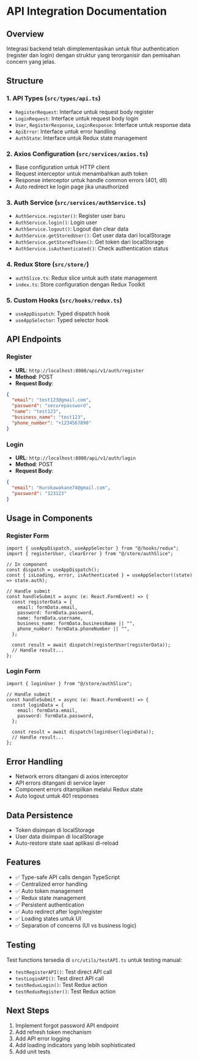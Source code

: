 # API Integration Documentation

## Overview
Integrasi backend telah diimplementasikan untuk fitur authentication (register dan login) dengan struktur yang terorganisir dan pemisahan concern yang jelas.

## Structure

### 1. API Types (`src/types/api.ts`)
- `RegisterRequest`: Interface untuk request body register
- `LoginRequest`: Interface untuk request body login
- `User`, `RegisterResponse`, `LoginResponse`: Interface untuk response data
- `ApiError`: Interface untuk error handling
- `AuthState`: Interface untuk Redux state management

### 2. Axios Configuration (`src/services/axios.ts`)
- Base configuration untuk HTTP client
- Request interceptor untuk menambahkan auth token
- Response interceptor untuk handle common errors (401, dll)
- Auto redirect ke login page jika unauthorized

### 3. Auth Service (`src/services/authService.ts`)
- `AuthService.register()`: Register user baru
- `AuthService.login()`: Login user
- `AuthService.logout()`: Logout dan clear data
- `AuthService.getStoredUser()`: Get user data dari localStorage
- `AuthService.getStoredToken()`: Get token dari localStorage
- `AuthService.isAuthenticated()`: Check authentication status

### 4. Redux Store (`src/store/`)
- `authSlice.ts`: Redux slice untuk auth state management
- `index.ts`: Store configuration dengan Redux Toolkit

### 5. Custom Hooks (`src/hooks/redux.ts`)
- `useAppDispatch`: Typed dispatch hook
- `useAppSelector`: Typed selector hook

## API Endpoints

### Register
- **URL**: `http://localhost:8080/api/v1/auth/register`
- **Method**: POST
- **Request Body**:
```json
{
  "email": "test123@gmail.com",
  "password": "securepassword",
  "name": "test123",
  "business_name": "test123",
  "phone_number": "+1234567890"
}
```

### Login
- **URL**: `http://localhost:8080/api/v1/auth/login`
- **Method**: POST
- **Request Body**:
```json
{
  "email": "Kurokawakane74@gmail.com",
  "password": "123123"
}
```

## Usage in Components

### Register Form
```tsx
import { useAppDispatch, useAppSelector } from "@/hooks/redux";
import { registerUser, clearError } from "@/store/authSlice";

// In component
const dispatch = useAppDispatch();
const { isLoading, error, isAuthenticated } = useAppSelector((state) => state.auth);

// Handle submit
const handleSubmit = async (e: React.FormEvent) => {
  const registerData = {
    email: formData.email,
    password: formData.password,
    name: formData.username,
    business_name: formData.businessName || "",
    phone_number: formData.phoneNumber || "",
  };

  const result = await dispatch(registerUser(registerData));
  // Handle result...
};
```

### Login Form
```tsx
import { loginUser } from "@/store/authSlice";

// Handle submit
const handleSubmit = async (e: React.FormEvent) => {
  const loginData = {
    email: formData.email,
    password: formData.password,
  };

  const result = await dispatch(loginUser(loginData));
  // Handle result...
};
```

## Error Handling
- Network errors ditangani di axios interceptor
- API errors ditangani di service layer
- Component errors ditampilkan melalui Redux state
- Auto logout untuk 401 responses

## Data Persistence
- Token disimpan di localStorage
- User data disimpan di localStorage
- Auto-restore state saat aplikasi di-reload

## Features
- ✅ Type-safe API calls dengan TypeScript
- ✅ Centralized error handling
- ✅ Auto token management
- ✅ Redux state management
- ✅ Persistent authentication
- ✅ Auto redirect after login/register
- ✅ Loading states untuk UI
- ✅ Separation of concerns (UI vs business logic)

## Testing
Test functions tersedia di `src/utils/testAPI.ts` untuk testing manual:
- `testRegisterAPI()`: Test direct API call
- `testLoginAPI()`: Test direct API call  
- `testReduxLogin()`: Test Redux action
- `testReduxRegister()`: Test Redux action

## Next Steps
1. Implement forgot password API endpoint
2. Add refresh token mechanism
3. Add API error logging
4. Add loading indicators yang lebih sophisticated
5. Add unit tests
